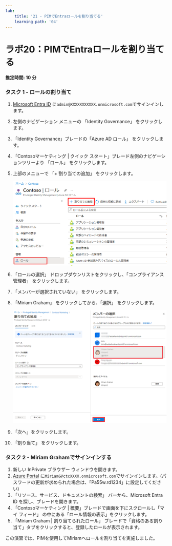 ```yaml
---
lab:
    title: '21 - PIMでEntraロールを割り当てる'
    learning path: '04'
---
```


# ラボ20：PIMでEntraロールを割り当てる

#### 推定時間: 10 分

### タスク 1 - ロールの割り当て

1. [Microsoft Entra ID]( https://portal.azure.com/#blade/Microsoft_AAD_IAM/ActiveDirectoryMenuBlade/Overview) に`admin@XXXXXXXXXXX.onmicrosoft.com`でサインインします。

1. 左側のナビゲーション メニューの 「Identity Governance」 をクリックします。

1. 「Identity  Governance」ブレードの「Azure AD ロール」 をクリックします。

1. 「Contosoマーケティング | クイック スタート」ブレード左側のナビゲーションツリーより 「ロール」 をクリックします。

1. 上部のメニューで 「+ 割り当ての追加」 をクリックします。

    ![「割り当ての追加」メニューが強調表示された Azure AD ロールを表示している画面イメージ](./media/lp4-mod3-pim-assign-role.png)

1. 「ロールの選択」 ドロップダウンリストをクリックし、「コンプライアンス管理者」 をクリックします。

1. 「メンバーが選択されていない」 をクリックします。

1.  「Miriam Graham」 をクリックしてから、「選択」 をクリックします。

    ![クリックしたメンバーが強調表示された「メンバーのクリック」ウィンドウを表示している画面イメージ](./media/lp4-mod3-pim-add-role-assignment.png)

1. 「次へ」をクリックします。

1. 「割り当て」 をクリックします。

      

### タスク 2 - Miriam Grahamでサインインする

1. 新しい InPrivate ブラウザー ウィンドウを開きます。
2. [Azure Portal](https://portal.azure.com) に`MiriamG@ctcXXXX.onmicrosoft.com`でサインインします。(パスワードの更新が求められた場合は、「Pa55w.rd1234」に設定してください)
3. 「リソース、サービス、ドキュメントの検索」 バーから、Microsoft Entra ID を探し、ブレードを開きます。
4. 「Contosoマーケティング | 概要」ブレードで画面を下にスクロールし「マイ フィード」 の中にある「ロール情報の表示」をクリックします。
5. 「Miriam Graham | 割り当てられたロール」 ブレードで「資格のある割り当て」タブをクリックすると、登録したロールが表示されます。



この演習では、PIMを使用してMiriamへロールを割り当てを実施しました。
